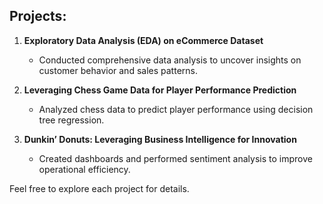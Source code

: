 ## Projects:

1. **Exploratory Data Analysis (EDA) on eCommerce Dataset**
   - Conducted comprehensive data analysis to uncover insights on customer behavior and sales patterns.

2. **Leveraging Chess Game Data for Player Performance Prediction**
   - Analyzed chess data to predict player performance using decision tree regression.

3. **Dunkin’ Donuts: Leveraging Business Intelligence for Innovation**
   - Created dashboards and performed sentiment analysis to improve operational efficiency.

Feel free to explore each project for details.
